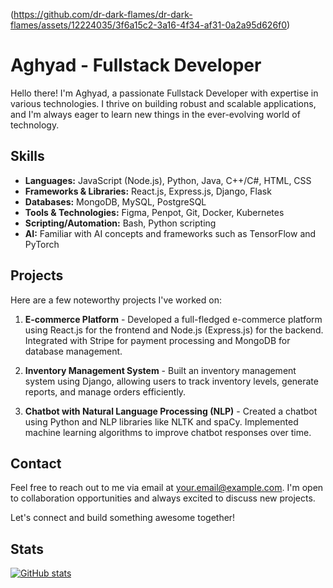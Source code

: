 (https://github.com/dr-dark-flames/dr-dark-flames/assets/12224035/3f6a15c2-3a16-4f34-af31-0a2a95d626f0)

# Aghyad - Fullstack Developer

Hello there! I'm Aghyad, a passionate Fullstack Developer with expertise in various technologies. I thrive on building robust and scalable applications, and I'm always eager to learn new things in the ever-evolving world of technology.

## Skills

- **Languages:** JavaScript (Node.js), Python, Java, C++/C#, HTML, CSS
- **Frameworks & Libraries:** React.js, Express.js, Django, Flask
- **Databases:** MongoDB, MySQL, PostgreSQL
- **Tools & Technologies:** Figma, Penpot, Git, Docker, Kubernetes
- **Scripting/Automation:** Bash, Python scripting
- **AI:** Familiar with AI concepts and frameworks such as TensorFlow and PyTorch

## Projects

Here are a few noteworthy projects I've worked on:

1. **E-commerce Platform** - Developed a full-fledged e-commerce platform using React.js for the frontend and Node.js (Express.js) for the backend. Integrated with Stripe for payment processing and MongoDB for database management.

2. **Inventory Management System** - Built an inventory management system using Django, allowing users to track inventory levels, generate reports, and manage orders efficiently.

3. **Chatbot with Natural Language Processing (NLP)** - Created a chatbot using Python and NLP libraries like NLTK and spaCy. Implemented machine learning algorithms to improve chatbot responses over time.

## Contact

Feel free to reach out to me via email at [your.email@example.com](mailto:your.email@example.com). I'm open to collaboration opportunities and always excited to discuss new projects.

Let's connect and build something awesome together!

## Stats

[![GitHub stats](https://github-readme-stats.vercel.app/api?username=dr-dark-flames)](https://github.com/anuraghazra/github-readme-stats)

